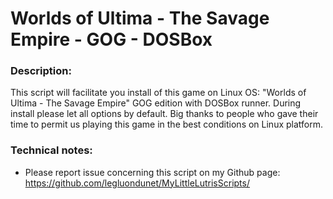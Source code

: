 # Worlds of Ultima - The Savage Empire - GOG - DOSBox

### Description:
This script will facilitate you install of this game on Linux OS:
"Worlds of Ultima - The Savage Empire" GOG edition with DOSBox runner.
During install please let all options by default.
Big thanks to people who gave their time to permit us playing this game in the best conditions on Linux platform.

### Technical notes:
- Please report issue concerning this script on my Github page:
https://github.com/legluondunet/MyLittleLutrisScripts/

